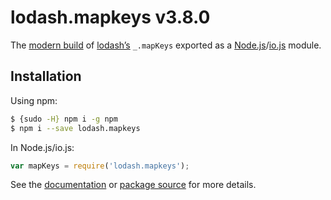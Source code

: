 # lodash.mapkeys v3.8.0

The [modern build](https://github.com/lodash/lodash/wiki/Build-Differences) of [lodash’s](https://lodash.com/) `_.mapKeys` exported as a [Node.js](http://nodejs.org/)/[io.js](https://iojs.org/) module.

## Installation

Using npm:

```bash
$ {sudo -H} npm i -g npm
$ npm i --save lodash.mapkeys
```

In Node.js/io.js:

```js
var mapKeys = require('lodash.mapkeys');
```

See the [documentation](https://lodash.com/docs#mapKeys) or [package source](https://github.com/lodash/lodash/blob/3.8.0-npm-packages/lodash.mapkeys) for more details.
